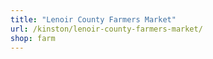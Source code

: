 ```yaml
---
title: "Lenoir County Farmers Market"
url: /kinston/lenoir-county-farmers-market/
shop: farm
---
```

